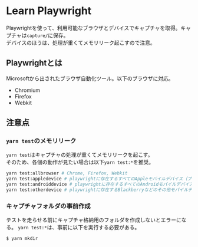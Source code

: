 # Learn Playwright
Playwrightを使って、利用可能なブラウザとデバイスでキャプチャを取得。キャプチャは`capture/`に保存。  
デバイスのほうは、処理が重くてメモリリーク起こすので注意。

## Playwrightとは
Microsoftから出されたブラウザ自動化ツール。以下のブラウザに対応。

- Chromium
- Firefox
- Webkit

## 注意点
### `yarn test`のメモリリーク
`yarn test`はキャプチャの処理が重くてメモリリークを起こす。  
そのため、各個の動作が見たい場合は以下`yarn test:*`を推奨。

``` bash
yarn test:allbrowser # Chrome, Firefox, Webkit
yarn test:appledevice # playwrightに存在するすべてのAppleモバイルデバイス（ブラウザはWebkit）
yarn test:androiddevice # playwrightに存在するすべてのAndroidモバイルデバイス（ブラウザはChrome）
yarn test:otherdevice # playwrightに存在するBlackberryなどのその他モバイルデバイス（ブラウザはFirefox）
```

### キャプチャフォルダの事前作成
テストを走らせる前にキャプチャ格納用のフォルダを作成しないとエラーになる。
`yarn test:*`は、事前に以下を実行する必要がある。
``` bash 
$ yarn mkdir
```